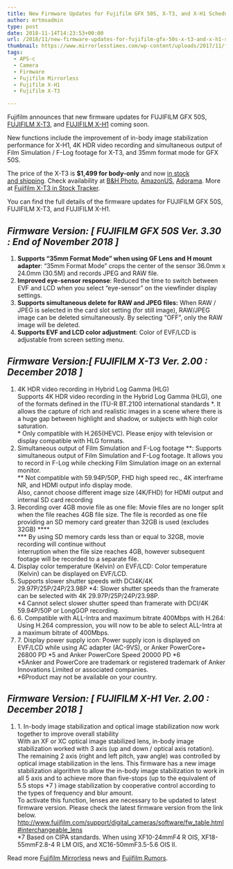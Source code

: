 ```yaml
---
title: New Firmware Updates for Fujifilm GFX 50S, X-T3, and X-H1 Scheduled for December
author: mrtmsadmin
type: post
date: 2018-11-14T14:23:53+00:00
url: /2018/11/new-firmware-updates-for-fujifilm-gfx-50s-x-t3-and-x-h1-scheduled-for-december/
thumbnail: https://www.mirrorlesstimes.com/wp-content/uploads/2017/11/fujifilm-logo.jpg
tags:
  - APS-c
  - Camera
  - Firmware
  - Fujifilm Mirrorless
  - Fujifilm X-H1
  - Fujifilm X-T3

---
```

Fujifilm announces that new firmware updates for FUJIFILM GFX 50S, [FUJIFILM X-T3][1], and [FUJIFILM X-H1][2] coming soon.

New functions include the improvement of in-body image stabilization performance for X-H1, 4K HDR video recording and simultaneous output of Film Simulation / F-Log footage for X-T3, and 35mm format mode for GFX 50S.

The price of the X-T3 is **$1,499 for body-only** and now [in stock and shipping][3]. Check availability at <a href="https://www.bhphotovideo.com/c/search?Ntt=Fujifilm%20X-T3&N=0&InitialSearch=yes&sts=ma&Top+Nav-Search=&BI=20175&KBID=14249" target="_blank" rel="follow external noopener noreferrer" data-wpel-link="external">B&H Photo</a>, <a href="https://www.amazon.com/Fujifilm-X-T3-Mirrorless-Digital-Body/dp/B07H49QWN4/?tag=daicamnew-20" target="_blank" rel="follow external noopener noreferrer" data-wpel-link="external" data-amzn-asin="B07H49QWN4">AmazonUS</a>, <a class="broken_link" href="https://adorama.evyy.net/c/63923/51926/1036?u=https%3A%2F%2Fwww.adorama.com%2Fifjxt3b.html" target="_blank" rel="follow external noopener noreferrer">Adorama</a>. More at [Fujifilm X-T3 in Stock Tracker][4].

You can find the full details of the firmware updates for FUJIFILM GFX 50S, FUJIFILM X-T3, and FUJIFILM X-H1. <!--more-->

## _Firmware Version: [ FUJIFILM GFX 50S Ver. 3.30 : End of November 2018 ]_

<ol class="orderedListB01">
  <li>
    <strong>Supports “35mm Format Mode” when using GF Lens and H mount adapter</strong>: “35mm Format Mode” crops the center of the sensor 36.0mm x 24.0mm (30.5M) and records JPEG and RAW file.
  </li>
  <li>
    <strong>Improved eye-sensor response</strong>: Reduced the time to switch between EVF and LCD when you select “eye-sensor” on the viewfinder display settings.
  </li>
  <li>
    <strong>Supports simultaneous delete for RAW and JPEG files:</strong> When RAW / JPEG is selected in the card slot setting (for still image), RAW/JPEG image can be deleted simultaneously. By selecting “OFF”, only the RAW image will be deleted.
  </li>
  <li>
    <strong>Supports EVF and LCD color adjustment</strong>: Color of EVF/LCD is adjustable from screen setting menu.
  </li>
</ol>

## _Firmware Version:[ FUJIFILM X-T3 Ver. 2.00 : December 2018 ]_

<ol class="orderedListB01">
  <li>
    4K HDR video recording in Hybrid Log Gamma (HLG)<br /> Supports 4K HDR video recording in the Hybrid Log Gamma (HLG), one of the formats defined in the ITU-R <span class="skimlinks-unlinked">BT.2100</span> international standards <span class="note">*</span>. It allows the capture of rich and realistic images in a scene where there is a huge gap between highlight and shadow, or subjects with high color saturation.<br /> <span class="pointer">*</span> Only compatible with H.265(HEVC). Please enjoy with television or display compatible with HLG formats.
  </li>
  <li>
    Simultaneous output of Film Simulation and F-Log footage <span class="note">**: </span>Supports simultaneous output of Film Simulation and F-Log footage. It allows you to record in F-Log while checking Film Simulation image on an external monitor.<br /> <span class="pointer">**</span> Not compatible with 59.94P/50P, FHD high speed rec., 4K interframe NR, and HDMI output info display mode.<br /> Also, cannot choose different image size (4K/FHD) for HDMI output and internal SD card recording
  </li>
  <li>
    Recording over 4GB movie file as one file: Movie files are no longer split when the file reaches 4GB file size. The file is recorded as one file providing an SD memory card greater than 32GB is used (excludes 32GB) <span class="note">***</span><span class="pointer">*<br /> **</span>* By using SD memory cards less than or equal to 32GB, movie recording will continue without<br /> interruption when the file size reaches 4GB, however subsequent footage will be recorded to a separate file.
  </li>
  <li>
    Display color temperature (Kelvin) on EVF/LCD: Color temperature (Kelvin) can be displayed on EVF/LCD.
  </li>
  <li>
    Supports slower shutter speeds with DCI4K/4K 29.97P/25P/24P/23.98P <span class="note">*4: </span>Slower shutter speeds than the framerate can be selected with 4K 29.97P/25P/24P/23.98P.<br /> <span class="pointer">*4</span> Cannot select slower shutter speed than framerate with DCI/4K 59.94P/50P or LongGOP recording.
  </li>
  <li>
    <span class="pointer">6.</span> Compatible with ALL-Intra and maximum bitrate 400Mbps with H.264: Using H.264 compression, you will now to be able to select ALL-Intra at a maximum bitrate of 400Mbps.
  </li>
  <li>
    <span class="pointer">7.</span> Display power supply icon: Power supply icon is displayed on EVF/LCD while using AC adapter (AC-9VS), or Anker PowerCore+ 26800 PD <span class="note">*5</span> and Anker PowerCore Speed 20000 PD <span class="note">*6<br /> </span><span class="pointer">*5</span>Anker and PowerCore are trademark or registered trademark of Anker Innovations Limited or associated companies.<br /> <span class="pointer">*6</span>Product may not be available on your country.
  </li>
</ol>

## _Firmware Version: [ FUJIFILM X-H1 Ver. 2.00 : December 2018 ]_

<ol class="orderedListB01">
  <li>
    <span class="pointer">1.</span> In-body image stabilization and optical image stabilization now work together to improve overall stability<br /> With an XF or XC optical image stabilized lens, in-body image stabilization worked with 3 axis (up and down / optical axis rotation). The remaining 2 axis (right and left pitch, yaw angle) was controlled by optical image stabilization in the lens. This firmware has a new image stabilization algorithm to allow the in-body image stabilization to work in all 5 axis and to achieve more than five-stops (up to the equivalent of 5.5 stops <span class="note">*7</span> ) image stabilization by cooperative control according to the types of frequency and blur amount.<br /> To activate this function, lenses are necessary to be updated to latest firmware version. Please check the latest firmware version from the link below.<br /> <a href="http://www.fujifilm.com/support/digital_cameras/software/fw_table.html#interchangeable_lens" target="_blank" rel="follow external noopener noreferrer" data-wpel-link="external">http://www.fujifilm.com/support/digital_cameras/software/fw_table.html#interchangeable_lens</a><span class="pointer"><br /> *7</span> Based on CIPA standards. When using XF10-24mmF4 R OIS, XF18-55mmF2.8-4 R LM OIS, and XC16-50mmF3.5-5.6 OIS II.
  </li>
</ol>

Read more [Fujifilm Mirrorless][5] news and <a href="https://www.dailycameranews.com/tag/fujifilm-rumors/" target="_blank" rel="noopener">Fujifilm Rumors</a>.

 [1]: https://www.mirrorlesstimes.com/tag/fujifilm-x-t3/
 [2]: https://www.mirrorlesstimes.com/tag/fujifilm-x-h1/
 [3]: https://www.dailycameranews.com/2018/09/fujifilm-x-t3-in-stock-and-shipping-in-the-us/
 [4]: https://www.mirrorlesstimes.com/2018/09/fujifilm-x-t3-in-stock-availability-tracker/
 [5]: https://www.mirrorlesstimes.com/tag/fujifilm-mirrorless/